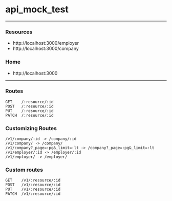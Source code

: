 # api_mock_test

---
  ### Resources
  * http://localhost:3000/employer
  * http://localhost:3000/company


  ### Home
  * http://localhost:3000
 
  ---
  ### Routes
  ```
  GET    /:resource/:id
  POST   /:resource/:id
  PUT    /:resource/:id
  PATCH  /:resource/:id
  ```
  
  ### Customizing Routes
  ```
  /v1/company/:id -> /company/:id
  /v1/company/ -> /company/
  /v1/company?_page=:pg&_limit=:lt -> /company?_page=:pg&_limit=:lt
  /v1/employer/:id -> /employer/:id
  /v1/employer/ -> /employer/
  ```

  ### Custom routes
  ```
  GET    /v1/:resource/:id
  POST   /v1/:resource/:id
  PUT    /v1/:resource/:id
  PATCH  /v1/:resource/:id
  ```